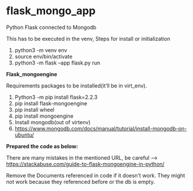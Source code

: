 # flask_mongo_app
Python Flask connected to Mongodb

This has to be executed in the venv, Steps for install or initialization
1. python3 -m venv env
2. source env/bin/activate
3. python3 -m flask –app flask.py run

**Flask_mongoengine**

Requirements packages to be installed(it’ll be in virt_env).
1. Python3 -m pip install flask=2.2.3
2. pip install flask-mongoengine
3. pip install wheel
4. pip install mongoengine
5. Install mongodb(out of virtenv)
6. https://www.mongodb.com/docs/manual/tutorial/install-mongodb-on-ubuntu/

**Prepared the code as below:**

There are many mistakes in the mentioned URL, be careful --> https://stackabuse.com/guide-to-flask-mongoengine-in-python/

Remove the Documents referenced in code if it doesn't work. They might not work because they referenced before or the db is empty.
